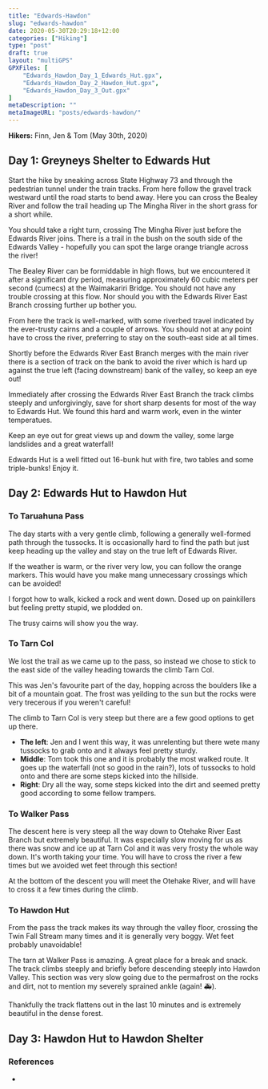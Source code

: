 ```yaml
---
title: "Edwards-Hawdon"
slug: "edwards-hawdon"
date: 2020-05-30T20:29:18+12:00
categories: ["Hiking"]
type: "post"
draft: true
layout: "multiGPS"
GPXFiles: [
    "Edwards_Hawdon_Day_1_Edwards_Hut.gpx",
    "Edwards_Hawdon_Day_2_Hawdon_Hut.gpx",
    "Edwards_Hawdon_Day_3_Out.gpx"
]
metaDescription: ""
metaImageURL: "posts/edwards-hawdon/"
---
```


__Hikers:__ Finn, Jen & Tom (May 30th, 2020)

## Day 1: Greyneys Shelter to Edwards Hut

<div id="Edwards_Hawdon_Day_1_Edwards_Hut"></div>

Start the hike by sneaking across State Highway 73 and through the pedestrian tunnel under the train tracks. From here follow the gravel track westward until the road starts to bend away. Here you can cross the Bealey River and follow the trail heading up The Mingha River in the short grass for a short while.

You should take a right turn, crossing The Mingha River just before the Edwards River joins. There is a trail in the bush on the south side of the Edwards Valley - hopefully you can spot the large orange triangle across the river!

The Bealey River can be formiddable in high flows, but we encountered it after a significant dry period, measuring approximately 60 cubic meters per second (cumecs) at the Waimakariri Bridge. You should not have any trouble crossing at this flow. Nor should you with the Edwards River East Branch crossing further up bother you.

From here the track is well-marked, with some riverbed travel indicated by the ever-trusty cairns and a couple of arrows. You should not at any point have to cross the river, preferring to stay on the south-east side at all times.

Shortly before the Edwards River East Branch merges with the main river there is a section of track on the bank to avoid the river which is hard up against the true left (facing downstream) bank of the valley, so keep an eye out!

Immediately after crossing the Edwards River East Branch the track climbs steeply and unforgivingly, save for short sharp desents for most of the way to Edwards Hut. We found this hard and warm work, even in the winter temperatues.

Keep an eye out for great views up and dowm the valley, some large landslides  and a great waterfall!

Edwards Hut is a well fitted out 16-bunk hut with fire, two tables and some triple-bunks! Enjoy it.

## Day 2: Edwards Hut to Hawdon Hut

<div id="Edwards_Hawdon_Day_2_Hawdon_Hut"></div>

### To Taruahuna Pass

The day starts with a very gentle climb, following a generally well-formed path through the tussocks. It is occasionally hard to find the path but just keep heading up the valley and stay on the true left of Edwards River.

If the weather is warm, or the river very low, you can follow the orange markers. This would have you make mang unnecessary crossings which can be avoided!

I forgot how to walk, kicked a rock and went down. Dosed up on painkillers  but feeling pretty stupid, we plodded on.

The trusy cairns will show you the way.

### To Tarn Col

We lost the trail as we came up to the pass, so instead we chose to stick to the east side of the valley heading towards the climb Tarn Col.

This was Jen's favourite part of the day, hopping across the boulders like a bit of a mountain goat. The frost was yeilding to the sun but the rocks were very trecerous if you weren't careful!

The climb to Tarn Col is very steep but there are a few good options to get up there.

- __The left__: Jen and I went this way, it was unrelenting but there wete many tussocks to grab onto and it always feel pretty sturdy.
- __Middle__: Tom took this one and it is probably the most walked route. It goes up the waterfall (not so good in the rain?), lots of tussocks to
hold onto and there are some steps kicked into the hillside.
- __Right__: Dry all the way, some steps kicked into the dirt and seemed pretty good according to some fellow trampers.

### To Walker Pass

The descent here is very steep all the way down to Otehake River East Branch but extremely beautiful. It was especially slow moving for us as there was snow and ice up at Tarn Col and it was very frosty the whole way down. It's worth taking your time. You will have to cross the river a few times
but we avoided wet feet through this section!

At the bottom of the descent you will meet the Otehake River, and will have to cross it a few times during the climb.

### To Hawdon Hut

From the pass the track makes its way through the valley floor, crossing the Twin Fall Stream many times and it is generally very boggy. Wet feet probably unavoidable!

The tarn at Walker Pass is amazing. A great place for a break and snack. The track climbs steeply and briefly before descending steeply into Hawdon Valley. This section was very slow going due to the permafrost on the rocks and dirt, not to mention my severely sprained ankle (again! 🚑).

Thankfully the track flattens out in the last 10 minutes and is extremely beautiful in the dense forest.

## Day 3: Hawdon Hut to Hawdon Shelter

<div id="Edwards_Hawdon_Day_3_Out"></div>



### References

- 

